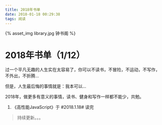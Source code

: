 ```yaml
---
title: 2018年书单
date: 2018-01-18 00:29:38
tags: 阅读
---
```


{% asset_img library.jpg 钟书阁 %}
# 2018年书单（1/12）

过一个平凡无趣的人生实在太容易了，你可以不读书，不冒险，不运动，不写作，不外出，不折腾...

但是，人生最后悔的事情就是：我本可以...

2018年，做更多有意义的事情，读书、健身和写作一样都不能少，共勉。

<!-- more -->

1. 《高性能JavaScript》于 #2018.1.18# 读完

> 持续更新。。。

